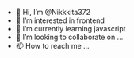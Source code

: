- 👋 Hi, I’m @Nikkkita372
- 👀 I’m interested in frontend
- 🌱 I’m currently learning javascript
- 💞️ I’m looking to collaborate on ...
- 📫 How to reach me ...

<!---
Nikkkita372/Nikkkita372 is a ✨ special ✨ repository because its `README.md` (this file) appears on your GitHub profile.
You can click the Preview link to take a look at your changes.
--->
